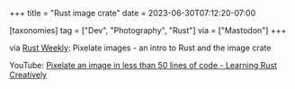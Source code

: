 +++
title = "Rust image crate"
date = 2023-06-30T07:12:20-07:00

[taxonomies]
tag = ["Dev", "Photography", "Rust"]
via = ["Mastodon"]
+++

via [Rust Weekly](https://mastodon.social/@rust_discussions/110629223181830240): Pixelate images - an intro to Rust and the image crate

<!-- more -->

YouTube: [Pixelate an image in less than 50 lines of code - Learning Rust Creatively](https://youtu.be/t4DmszQfD-Q)
